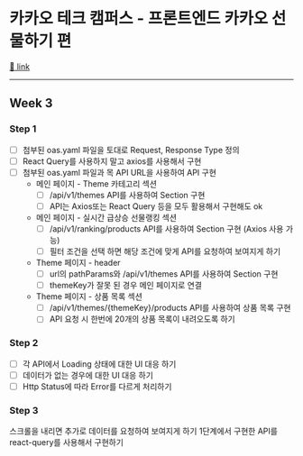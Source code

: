 # 카카오 테크 캠퍼스 - 프론트엔드 카카오 선물하기 편

[🔗 link](https://edu.nextstep.camp/s/hazAC9xa/ls/WAz8qraH)

----
## Week 3

### Step 1
-  [ ] 첨부된 oas.yaml 파일을 토대로 Request, Response Type 정의
-  [ ] React Query를 사용하지 말고 axios를 사용해서 구현
-  [ ] 첨부된 oas.yaml 파일과 목 API URL을 사용하여 API 구현
  - 메인 페이지 - Theme 카테고리 섹션
    - [ ] /api/v1/themes API를 사용하여 Section 구현
    - [ ] API는 Axios또는 React Query 등을 모두 활용해서 구현해도 ok
  - 메인 페이지 - 실시간 급상승 선물랭킹 섹션
    - [ ] /api/v1/ranking/products API를 사용하여 Section 구현 (Axios 사용 가능)
    - [ ] 필터 조건을 선택 하면 해당 조건에 맞게 API를 요청하여 보여지게 하기
  - Theme 페이지 - header
    - [ ] url의 pathParams와 /api/v1/themes API를 사용하여 Section 구현
    - [ ] themeKey가 잘못 된 경우 메인 페이지로 연결
  - Theme 페이지 - 상품 목록 섹션
    - [ ] /api/v1/themes/{themeKey}/products API를 사용하여 상품 목록 구현
    - [ ] API 요청 시 한번에 20개의 상품 목록이 내려오도록 하기

### Step 2
- [ ] 각 API에서 Loading 상태에 대한 UI 대응 하기
- [ ] 데이터가 없는 경우에 대한 UI 대응 하기
- [ ] Http Status에 따라 Error를 다르게 처리하기

### Step 3
스크롤을 내리면 추가로 데이터를 요청하여 보여지게 하기
1단계에서 구현한 API를 react-query를 사용해서 구현하기
